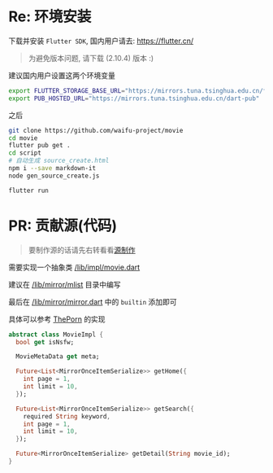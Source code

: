 # Re: 环境安装
下载并安装 `Flutter SDK`, 国内用户请去: https://flutter.cn/

> 为避免版本问题, 请下载 (2.10.4) 版本 :)

建议国内用户设置这两个环境变量

```sh
export FLUTTER_STORAGE_BASE_URL="https://mirrors.tuna.tsinghua.edu.cn/flutter"
export PUB_HOSTED_URL="https://mirrors.tuna.tsinghua.edu.cn/dart-pub"
```

之后

```sh
git clone https://github.com/waifu-project/movie
cd movie
flutter pub get .
cd script
# 自动生成 source_create.html
npm i --save markdown-it
node gen_source_create.js

flutter run
```

# PR: 贡献源(代码)

> 要制作源的话请先右转看看[源制作](./源制作.md)

需要实现一个抽象类 [/lib/impl/movie.dart](/lib/impl/movie.dart)

建议在 [/lib/mirror/mlist](/lib/mirror/mlist) 目录中编写

最后在 [/lib/mirror/mirror.dart](/lib/mirror/mirror.dart) 中的 `builtin` 添加即可

具体可以参考 [ThePorn](/lib/mirror/mlist/theporn.dart) 的实现

```dart
abstract class MovieImpl {
  bool get isNsfw;

  MovieMetaData get meta;

  Future<List<MirrorOnceItemSerialize>> getHome({
    int page = 1,
    int limit = 10,
  });

  Future<List<MirrorOnceItemSerialize>> getSearch({
    required String keyword,
    int page = 1,
    int limit = 10,
  });

  Future<MirrorOnceItemSerialize> getDetail(String movie_id);
}
```